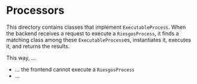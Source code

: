 # Processors

This directory contains classes that implement `ExecutableProcess`.
When the backend receives a request to execute a `RiesgosProcess`, it finds a matching class among these `ExecutableProcess`es,
instantiates it, executes it, and returns the results.

This way, ...
 - ... the frontend cannot execute a `RiesgosProcess`
 - ... 